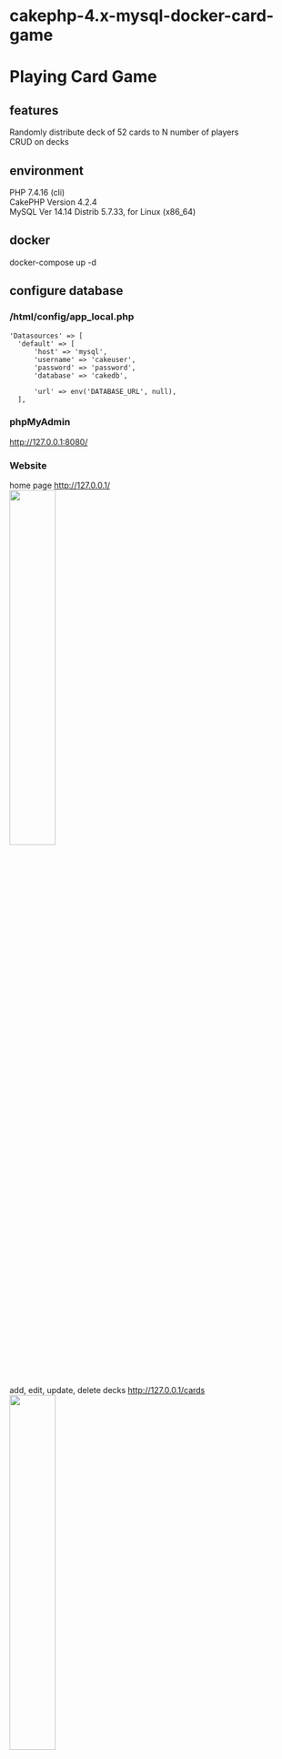 # cakephp-4.x-mysql-docker-card-game


# Playing Card Game

## features
Randomly distribute deck of 52 cards to N number of players  
CRUD on decks

## environment
PHP 7.4.16 (cli)  
CakePHP Version 4.2.4  
MySQL Ver 14.14 Distrib 5.7.33, for Linux (x86_64)  

## docker
docker-compose up -d

## configure database
### /html/config/app_local.php
    'Datasources' => [
      'default' => [
          'host' => 'mysql',
          'username' => 'cakeuser',
          'password' => 'password',
          'database' => 'cakedb',

          'url' => env('DATABASE_URL', null),
      ],

### phpMyAdmin  
http://127.0.0.1:8080/  

### Website
home page http://127.0.0.1/  
<img src="../master/screenshots/game_card_portal.PNG" width="40%">  

add, edit, update, delete decks 
http://127.0.0.1/cards  
<img src="../master/screenshots/cards_db_crud.PNG" width="40%">  
